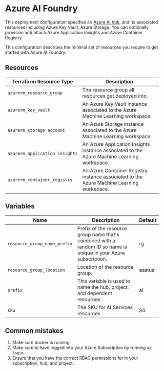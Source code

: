 # Azure AI Foundry

This deployment configuration specifies an [Azure AI hub](https://learn.microsoft.com/en-us/azure/ai-studio/concepts/ai-resources), and its associated resources including Azure Key Vault, Azure Storage. You can optionally provision and attach Azure Application Insights and Azure Container Registry.

This configuration describes the minimal set of resources you require to get started with Azure AI Foundry.

## Resources

| Terraform Resource Type | Description |
| - | - |
| `azurerm_resource_group` | The resource group all resources get deployed into. |
| `azurerm_key_vault` | An Azure Key Vault instance associated to the Azure Machine Learning workspace. |
| `azurerm_storage_account` | An Azure Storage instance associated to the Azure Machine Learning workspace. |
| `azurerm_application_insights` | An Azure Application Insights instance associated to the Azure Machine Learning workspace. |
| `azurerm_container_registry` | An Azure Container Registry instance associated to the Azure Machine Learning workspace. |

## Variables

| Name | Description | Default |
| ---- | ----------- | ------- |
| `resource_group_name_prefix` | Prefix of the resource group name that's combined with a random ID so name is unique in your Azure subscription. | rg |
| `resource_group_location` | Location of the resource group. | eastus |
| `prefix` | This variable is used to name the hub, project, and dependent resources. | ai |
| `sku` | The SKU for AI Services resources | S0

## Common mistakes

1. Make sure docker is running
1. Make sure to have logged into your Azure Subscription by running ```az login```.
1. Ensure that you have the correct RBAC permissions for in your subscription, hub, and project. 